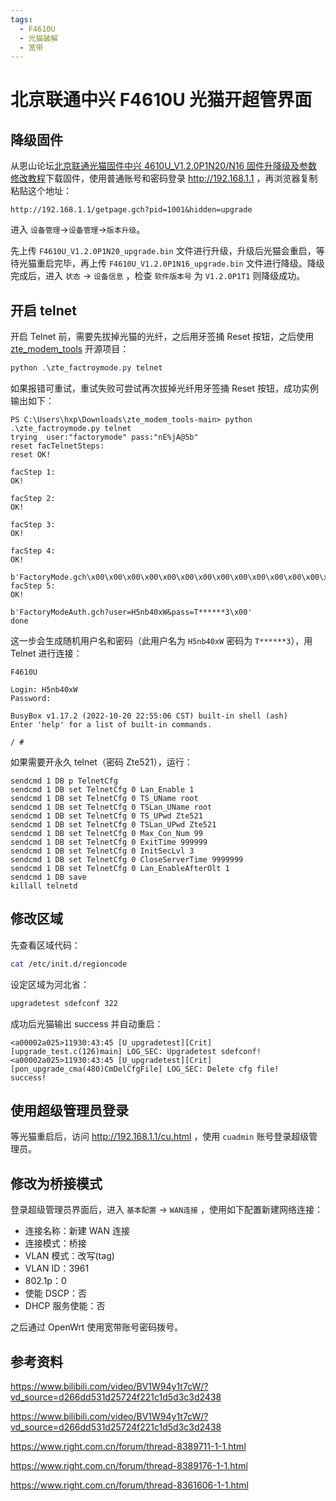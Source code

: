 ```yaml
---
tags:
  - F4610U
  - 光猫破解
  - 宽带
---
```


# 北京联通中兴 F4610U 光猫开超管界面

## 降级固件

从恩山论坛[北京联通光猫固件中兴 4610U_V1.2.0P1N20/N16 固件升降级及参数修改教程](https://www.right.com.cn/forum/thread-8361606-1-1.html)下载固件，使用普通账号和密码登录 <http://192.168.1.1> ，再浏览器复制粘贴这个地址：

```text
http://192.168.1.1/getpage.gch?pid=1001&hidden=upgrade
```

进入 `设备管理`->`设备管理`->`版本升级`。

先上传 `F4610U_V1.2.0P1N20_upgrade.bin` 文件进行升级，升级后光猫会重启，等待光猫重启完毕，再上传 `F4610U_V1.2.0P1N16_upgrade.bin` 文件进行降级。降级完成后，进入 `状态` -> `设备信息` ，检查 `软件版本号` 为 `V1.2.0P1T1` 则降级成功。

## 开启 telnet

开启 Telnet 前，需要先拔掉光猫的光纤，之后用牙签捅 Reset 按钮，之后使用 [zte_modem_tools](https://github.com/douniwan5788/zte_modem_tools) 开源项目：

```powershell
python .\zte_factroymode.py telnet
```

如果报错可重试，重试失败可尝试再次拔掉光纤用牙签捅 Reset 按钮，成功实例输出如下：

```text
PS C:\Users\hxp\Downloads\zte_modem_tools-main> python .\zte_factroymode.py telnet
trying  user:"factorymode" pass:"nE%jA@5b"
reset facTelnetSteps:
reset OK!

facStep 1:
OK!

facStep 2:
OK!

facStep 3:
OK!

facStep 4:
OK!

b'FactoryMode.gch\x00\x00\x00\x00\x00\x00\x00\x00\x00\x00\x00\x00\x00\x00\x00\x00\x00\xd6`\xd0[1F\xb9\x87\x8f\xb5p/P\xd0\xab\x17'
facStep 5:
OK!

b'FactoryModeAuth.gch?user=H5nb40xW&pass=T******3\x00'
done
```

这一步会生成随机用户名和密码（此用户名为 `H5nb40xW` 密码为 `T******3`），用 Telnet 进行连接：

```text
F4610U

Login: H5nb40xW
Password:

BusyBox v1.17.2 (2022-10-20 22:55:06 CST) built-in shell (ash)
Enter 'help' for a list of built-in commands.

/ #
```

如果需要开永久 telnet（密码 Zte521），运行：

```text
sendcmd 1 DB p TelnetCfg
sendcmd 1 DB set TelnetCfg 0 Lan_Enable 1
sendcmd 1 DB set TelnetCfg 0 TS_UName root
sendcmd 1 DB set TelnetCfg 0 TSLan_UName root
sendcmd 1 DB set TelnetCfg 0 TS_UPwd Zte521
sendcmd 1 DB set TelnetCfg 0 TSLan_UPwd Zte521
sendcmd 1 DB set TelnetCfg 0 Max_Con_Num 99
sendcmd 1 DB set TelnetCfg 0 ExitTime 999999
sendcmd 1 DB set TelnetCfg 0 InitSecLvl 3
sendcmd 1 DB set TelnetCfg 0 CloseServerTime 9999999
sendcmd 1 DB set TelnetCfg 0 Lan_EnableAfterOlt 1
sendcmd 1 DB save
killall telnetd
```

## 修改区域

先查看区域代码：

```bash
cat /etc/init.d/regioncode
```

设定区域为河北省：

```bash
upgradetest sdefconf 322
```

成功后光猫输出 success 并自动重启：

```text
<a00002a025>11930:43:45 [U_upgradetest][Crit] [upgrade_test.c(126)main] LOG_SEC: Upgradetest sdefconf!
<a00002a025>11930:43:45 [U_upgradetest][Crit] [pon_upgrade_cma(480)CmDelCfgFile] LOG_SEC: Delete cfg file!
success!
```

## 使用超级管理员登录

等光猫重启后，访问 <http://192.168.1.1/cu.html> ，使用 `cuadmin` 账号登录超级管理员。

## 修改为桥接模式

登录超级管理员界面后，进入 `基本配置` -> `WAN连接` ，使用如下配置新建网络连接：

- 连接名称：新建 WAN 连接
- 连接模式：桥接
- VLAN 模式：改写(tag)
- VLAN ID：3961
- 802.1p：0
- 使能 DSCP：否
- DHCP 服务使能：否

之后通过 OpenWrt 使用宽带账号密码拨号。

## 参考资料

<https://www.bilibili.com/video/BV1W94y1t7cW/?vd_source=d266dd531d25724f221c1d5d3c3d2438>

<https://www.bilibili.com/video/BV1W94y1t7cW/?vd_source=d266dd531d25724f221c1d5d3c3d2438>

<https://www.right.com.cn/forum/thread-8389711-1-1.html>

<https://www.right.com.cn/forum/thread-8389176-1-1.html>

<https://www.right.com.cn/forum/thread-8361606-1-1.html>

